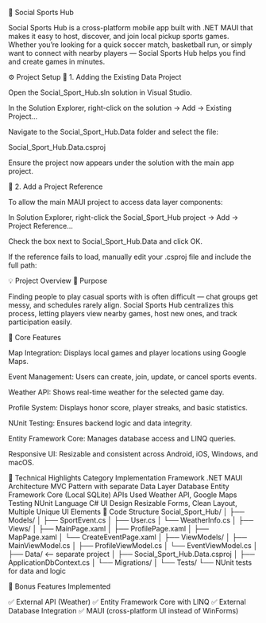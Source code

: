 🏀 Social Sports Hub

Social Sports Hub is a cross-platform mobile app built with .NET MAUI that makes it easy to host, discover, and join local pickup sports games. Whether you’re looking for a quick soccer match, basketball run, or simply want to connect with nearby players — Social Sports Hub helps you find and create games in minutes.

⚙️ Project Setup
🧩 1. Adding the Existing Data Project

Open the Social_Sport_Hub.sln solution in Visual Studio.

In the Solution Explorer, right-click on the solution → Add → Existing Project...

Navigate to the Social_Sport_Hub.Data folder and select the file:

Social_Sport_Hub.Data.csproj


Ensure the project now appears under the solution with the main app project.

🔗 2. Add a Project Reference

To allow the main MAUI project to access data layer components:

In Solution Explorer, right-click the Social_Sport_Hub project → Add → Project Reference...

Check the box next to Social_Sport_Hub.Data and click OK.

If the reference fails to load, manually edit your .csproj file and include the full path:

<ItemGroup>
  <ProjectReference Include="C:\FullPath\To\Social_Sport_Hub.Data\Social_Sport_Hub.Data.csproj" />
</ItemGroup>

💡 Project Overview
🎯 Purpose

Finding people to play casual sports with is often difficult — chat groups get messy, and schedules rarely align. Social Sports Hub centralizes this process, letting players view nearby games, host new ones, and track participation easily.

🧱 Core Features

Map Integration: Displays local games and player locations using Google Maps.

Event Management: Users can create, join, update, or cancel sports events.

Weather API: Shows real-time weather for the selected game day.

Profile System: Displays honor score, player streaks, and basic statistics.

NUnit Testing: Ensures backend logic and data integrity.

Entity Framework Core: Manages database access and LINQ queries.

Responsive UI: Resizable and consistent across Android, iOS, Windows, and macOS.

🧩 Technical Highlights
Category	Implementation
Framework	.NET MAUI
Architecture	MVC Pattern with separate Data Layer
Database	Entity Framework Core (Local SQLite)
APIs Used	Weather API, Google Maps
Testing	NUnit
Language	C#
UI Design	Resizable Forms, Clean Layout, Multiple Unique UI Elements
🧠 Code Structure
Social_Sport_Hub/
│
├── Models/
│   ├── SportEvent.cs
│   ├── User.cs
│   └── WeatherInfo.cs
│
├── Views/
│   ├── MainPage.xaml
│   ├── ProfilePage.xaml
│   ├── MapPage.xaml
│   └── CreateEventPage.xaml
│
├── ViewModels/
│   ├── MainViewModel.cs
│   ├── ProfileViewModel.cs
│   └── EventViewModel.cs
│
├── Data/  <-- separate project
│   ├── Social_Sport_Hub.Data.csproj
│   ├── ApplicationDbContext.cs
│   └── Migrations/
│
└── Tests/
    └── NUnit tests for data and logic

🧪 Bonus Features Implemented

✅ External API (Weather)
✅ Entity Framework Core with LINQ
✅ External Database Integration
✅ MAUI (cross-platform UI instead of WinForms)
